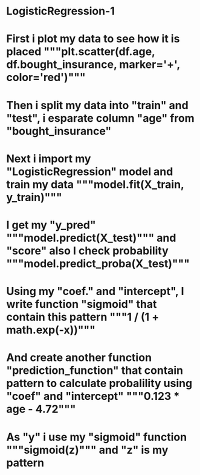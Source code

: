 # LogisticRegression-1
# First i plot my data to see how it is placed """plt.scatter(df.age, df.bought_insurance, marker='+', color='red')"""
# Then i split my data into "train" and "test", i esparate column "age" from "bought_insurance"
# Next i import my "LogisticRegression" model and train my data """model.fit(X_train, y_train)"""
# I get my "y_pred" """model.predict(X_test)""" and "score" also I check probability """model.predict_proba(X_test)"""
# Using my "coef." and "intercept", I write function "sigmoid" that contain this pattern """1 / (1 + math.exp(-x))"""
# And create another function "prediction_function" that contain pattern to calculate probalility using "coef" and "intercept" """0.123 * age - 4.72"""
# As "y" i use my "sigmoid" function """sigmoid(z)""" and "z" is my pattern
